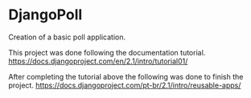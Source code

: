 # DjangoPoll
Creation of a basic poll application.

This project was done following the documentation tutorial.
https://docs.djangoproject.com/en/2.1/intro/tutorial01/

After completing the tutorial above the following was done to finish the project.
https://docs.djangoproject.com/pt-br/2.1/intro/reusable-apps/
